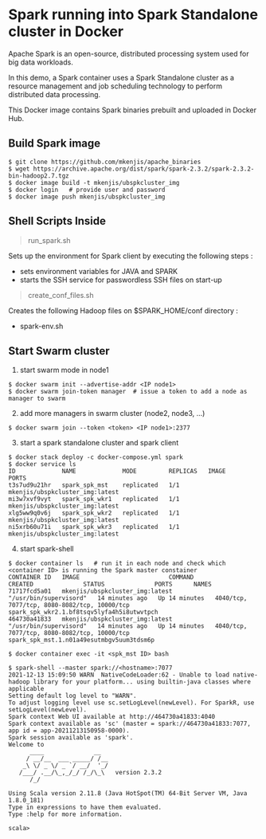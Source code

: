 # Spark running into Spark Standalone cluster in Docker

Apache Spark is an open-source, distributed processing system used for big data workloads.

In this demo, a Spark container uses a Spark Standalone cluster as a resource management and job scheduling technology to perform distributed data processing.

This Docker image contains Spark binaries prebuilt and uploaded in Docker Hub.

## Build Spark image
```shell
$ git clone https://github.com/mkenjis/apache_binaries
$ wget https://archive.apache.org/dist/spark/spark-2.3.2/spark-2.3.2-bin-hadoop2.7.tgz
$ docker image build -t mkenjis/ubspkcluster_img
$ docker login   # provide user and password
$ docker image push mkenjis/ubspkcluster_img
```

## Shell Scripts Inside 

> run_spark.sh

Sets up the environment for Spark client by executing the following steps :
- sets environment variables for JAVA and SPARK
- starts the SSH service for passwordless SSH files on start-up

> create_conf_files.sh

Creates the following Hadoop files on $SPARK_HOME/conf directory :
- spark-env.sh

## Start Swarm cluster

1. start swarm mode in node1
```shell
$ docker swarm init --advertise-addr <IP node1>
$ docker swarm join-token manager  # issue a token to add a node as manager to swarm
```

2. add more managers in swarm cluster (node2, node3, ...)
```shell
$ docker swarm join --token <token> <IP node1>:2377
```

3. start a spark standalone cluster and spark client
```shell
$ docker stack deploy -c docker-compose.yml spark
$ docker service ls
ID             NAME             MODE         REPLICAS   IMAGE                             PORTS
t3s7ud9u21hr   spark_spk_mst    replicated   1/1        mkenjis/ubspkcluster_img:latest   
mi3w7xvf9vyt   spark_spk_wkr1   replicated   1/1        mkenjis/ubspkcluster_img:latest   
xlg5ww9q0v6j   spark_spk_wkr2   replicated   1/1        mkenjis/ubspkcluster_img:latest   
ni5xrb60u71i   spark_spk_wkr3   replicated   1/1        mkenjis/ubspkcluster_img:latest
```

4. start spark-shell

```shell
$ docker container ls   # run it in each node and check which <container ID> is running the Spark master constainer
CONTAINER ID   IMAGE                         COMMAND                  CREATED              STATUS              PORTS      NAMES
71717fcd5a01   mkenjis/ubspkcluster_img:latest   "/usr/bin/supervisord"   14 minutes ago   Up 14 minutes   4040/tcp, 7077/tcp, 8080-8082/tcp, 10000/tcp   spark_spk_wkr2.1.bf8tsqv5lyfa4h5i8utwvtpch
464730a41833   mkenjis/ubspkcluster_img:latest   "/usr/bin/supervisord"   14 minutes ago   Up 14 minutes   4040/tcp, 7077/tcp, 8080-8082/tcp, 10000/tcp   spark_spk_mst.1.n01a49esutmbgv5uum3tdsm6p

$ docker container exec -it <spk_mst ID> bash

$ spark-shell --master spark://<hostname>:7077
2021-12-13 15:09:50 WARN  NativeCodeLoader:62 - Unable to load native-hadoop library for your platform... using builtin-java classes where applicable
Setting default log level to "WARN".
To adjust logging level use sc.setLogLevel(newLevel). For SparkR, use setLogLevel(newLevel).
Spark context Web UI available at http://464730a41833:4040
Spark context available as 'sc' (master = spark://464730a41833:7077, app id = app-20211213150958-0000).
Spark session available as 'spark'.
Welcome to
      ____              __
     / __/__  ___ _____/ /__
    _\ \/ _ \/ _ `/ __/  '_/
   /___/ .__/\_,_/_/ /_/\_\   version 2.3.2
      /_/
         
Using Scala version 2.11.8 (Java HotSpot(TM) 64-Bit Server VM, Java 1.8.0_181)
Type in expressions to have them evaluated.
Type :help for more information.

scala> 
```

